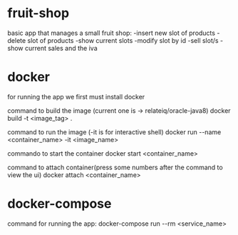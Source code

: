 # fruit-shop

basic app that manages a small fruit shop:
-insert new slot of products
-delete slot of products
-show current slots 
-modify slot by id
-sell slot/s
-show current sales and the iva

# docker
for running the app we first must install docker

command to build the image (current one is -> relateiq/oracle-java8)
docker build -t <image_tag> .

command to run the image (-it is for interactive shell)
docker run --name <container_name> -it <image_name>

commando to start the container
docker start <container_name>

command to attach container(press some numbers after the command to view the ui)
docker attach <container_name>


# docker-compose
command for running the app:
docker-compose run --rm <service_name>
